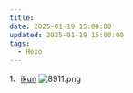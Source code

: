```yaml
---
title: 
date: 2025-01-19 15:00:00
updated: 2025-01-19 15:00:00
tags:
  - Hexo
---
```

1、[ikun](https://iiikun.com)
![8911.png](https://npy.icu/images/2023/12/27/8911.png)
